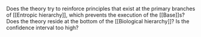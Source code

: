 Does the theory try to reinforce principles that exist at the primary branches of [[Entropic hierarchy]], which prevents the execution of the [[Base]]s? Does the theory reside at the bottom of the [[Biological hierarchy]]? Is the confidence interval too high?

